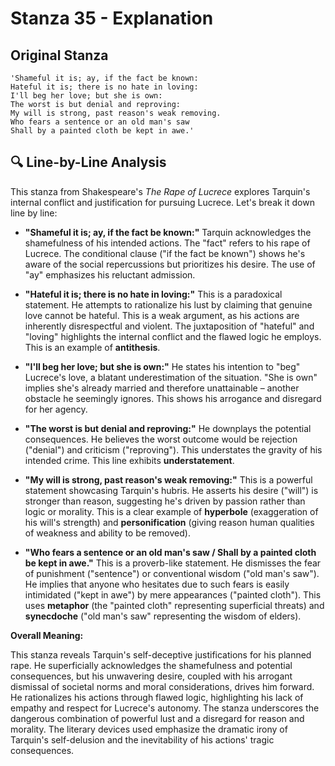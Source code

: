 # Stanza 35 - Explanation

## Original Stanza
```
'Shameful it is; ay, if the fact be known:
Hateful it is; there is no hate in loving:
I'll beg her love; but she is own:
The worst is but denial and reproving:
My will is strong, past reason's weak removing.
Who fears a sentence or an old man's saw
Shall by a painted cloth be kept in awe.'
```

## 🔍 Line-by-Line Analysis
This stanza from Shakespeare's *The Rape of Lucrece* explores Tarquin's internal conflict and justification for pursuing Lucrece. Let's break it down line by line:

* **"Shameful it is; ay, if the fact be known:"**  Tarquin acknowledges the shamefulness of his intended actions.  The "fact" refers to his rape of Lucrece.  The conditional clause ("if the fact be known") shows he's aware of the social repercussions but prioritizes his desire.  The use of "ay" emphasizes his reluctant admission.

* **"Hateful it is; there is no hate in loving:"** This is a paradoxical statement.  He attempts to rationalize his lust by claiming that genuine love cannot be hateful. This is a weak argument, as his actions are inherently disrespectful and violent.  The juxtaposition of "hateful" and "loving" highlights the internal conflict and the flawed logic he employs.  This is an example of **antithesis**.

* **"I'll beg her love; but she is own:"**  He states his intention to "beg" Lucrece's love, a blatant underestimation of the situation.  "She is own" implies she's already married and therefore unattainable – another obstacle he seemingly ignores. This shows his arrogance and disregard for her agency.

* **"The worst is but denial and reproving:"** He downplays the potential consequences.  He believes the worst outcome would be rejection ("denial") and criticism ("reproving"). This understates the gravity of his intended crime.  This line exhibits **understatement**.

* **"My will is strong, past reason's weak removing:"** This is a powerful statement showcasing Tarquin's hubris.  He asserts his desire ("will") is stronger than reason, suggesting he's driven by passion rather than logic or morality.  This is a clear example of **hyperbole** (exaggeration of his will's strength) and **personification** (giving reason human qualities of weakness and ability to be removed).

* **"Who fears a sentence or an old man's saw / Shall by a painted cloth be kept in awe."** This is a proverb-like statement.  He dismisses the fear of punishment ("sentence") or conventional wisdom ("old man's saw"). He implies that anyone who hesitates due to such fears is easily intimidated ("kept in awe") by mere appearances ("painted cloth"). This uses **metaphor** (the "painted cloth" representing superficial threats) and **synecdoche** ("old man's saw" representing the wisdom of elders).

**Overall Meaning:**

This stanza reveals Tarquin's self-deceptive justifications for his planned rape.  He superficially acknowledges the shamefulness and potential consequences, but his unwavering desire, coupled with his arrogant dismissal of societal norms and moral considerations, drives him forward. He rationalizes his actions through flawed logic, highlighting his lack of empathy and respect for Lucrece's autonomy.  The stanza underscores the dangerous combination of powerful lust and a disregard for reason and morality.  The literary devices used emphasize the dramatic irony of Tarquin's self-delusion and the inevitability of his actions' tragic consequences.
